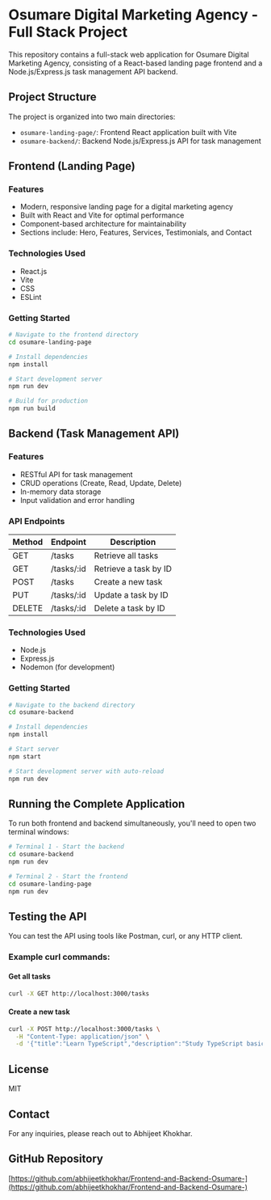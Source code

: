 # Osumare Digital Marketing Agency - Full Stack Project

This repository contains a full-stack web application for Osumare Digital Marketing Agency, consisting of a React-based landing page frontend and a Node.js/Express.js task management API backend.

## Project Structure

The project is organized into two main directories:

- `osumare-landing-page/`: Frontend React application built with Vite
- `osumare-backend/`: Backend Node.js/Express.js API for task management

## Frontend (Landing Page)

### Features

- Modern, responsive landing page for a digital marketing agency
- Built with React and Vite for optimal performance
- Component-based architecture for maintainability
- Sections include: Hero, Features, Services, Testimonials, and Contact

### Technologies Used

- React.js
- Vite
- CSS
- ESLint

### Getting Started

```bash
# Navigate to the frontend directory
cd osumare-landing-page

# Install dependencies
npm install

# Start development server
npm run dev

# Build for production
npm run build
```

## Backend (Task Management API)

### Features

- RESTful API for task management
- CRUD operations (Create, Read, Update, Delete)
- In-memory data storage
- Input validation and error handling

### API Endpoints

| Method | Endpoint      | Description                 |
|--------|---------------|-----------------------------|  
| GET    | /tasks        | Retrieve all tasks          |
| GET    | /tasks/:id    | Retrieve a task by ID       |
| POST   | /tasks        | Create a new task           |
| PUT    | /tasks/:id    | Update a task by ID         |
| DELETE | /tasks/:id    | Delete a task by ID         |

### Technologies Used

- Node.js
- Express.js
- Nodemon (for development)

### Getting Started

```bash
# Navigate to the backend directory
cd osumare-backend

# Install dependencies
npm install

# Start server
npm start

# Start development server with auto-reload
npm run dev
```

## Running the Complete Application

To run both frontend and backend simultaneously, you'll need to open two terminal windows:

```bash
# Terminal 1 - Start the backend
cd osumare-backend
npm run dev

# Terminal 2 - Start the frontend
cd osumare-landing-page
npm run dev
```

## Testing the API

You can test the API using tools like Postman, curl, or any HTTP client.

### Example curl commands:

#### Get all tasks
```bash
curl -X GET http://localhost:3000/tasks
```

#### Create a new task
```bash
curl -X POST http://localhost:3000/tasks \
  -H "Content-Type: application/json" \
  -d '{"title":"Learn TypeScript","description":"Study TypeScript basics"}'
```

## License

MIT

## Contact

For any inquiries, please reach out to Abhijeet Khokhar.

## GitHub Repository

[https://github.com/abhijeetkhokhar/Frontend-and-Backend-Osumare-](https://github.com/abhijeetkhokhar/Frontend-and-Backend-Osumare-)
